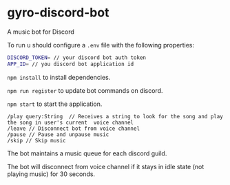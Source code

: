 # gyro-discord-bot
A music bot for Discord

To run u should configure a `.env` file with the following properties:

```sh
DISCORD_TOKEN= // your discord bot auth token
APP_ID= // you discord bot application id
```

`npm install` to install dependencies.

`npm run register` to update bot commands on discord.

`npm start` to start the application.

```
/play query:String  // Receives a string to look for the song and play the song in user's current  voice channel
/leave // Disconnect bot from voice channel
/pause // Pause and unpause music
/skip // Skip music
```

The bot maintains a music queue for each discord guild.

The bot will disconnect from voice channel if it stays in idle state (not playing music) for 30 seconds.

